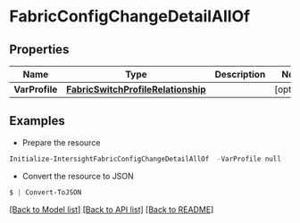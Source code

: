 # FabricConfigChangeDetailAllOf
## Properties

Name | Type | Description | Notes
------------ | ------------- | ------------- | -------------
**VarProfile** | [**FabricSwitchProfileRelationship**](FabricSwitchProfileRelationship.md) |  | [optional] 

## Examples

- Prepare the resource
```powershell
Initialize-IntersightFabricConfigChangeDetailAllOf  -VarProfile null
```

- Convert the resource to JSON
```powershell
$ | Convert-ToJSON
```

[[Back to Model list]](../README.md#documentation-for-models) [[Back to API list]](../README.md#documentation-for-api-endpoints) [[Back to README]](../README.md)

